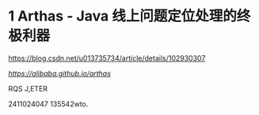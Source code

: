 # 1 Arthas - Java 线上问题定位处理的终极利器

 https://blog.csdn.net/u013735734/article/details/102930307 

 *https://alibaba.github.io/arthas* 





RQS J,ETER






2411024047
135542wto. 